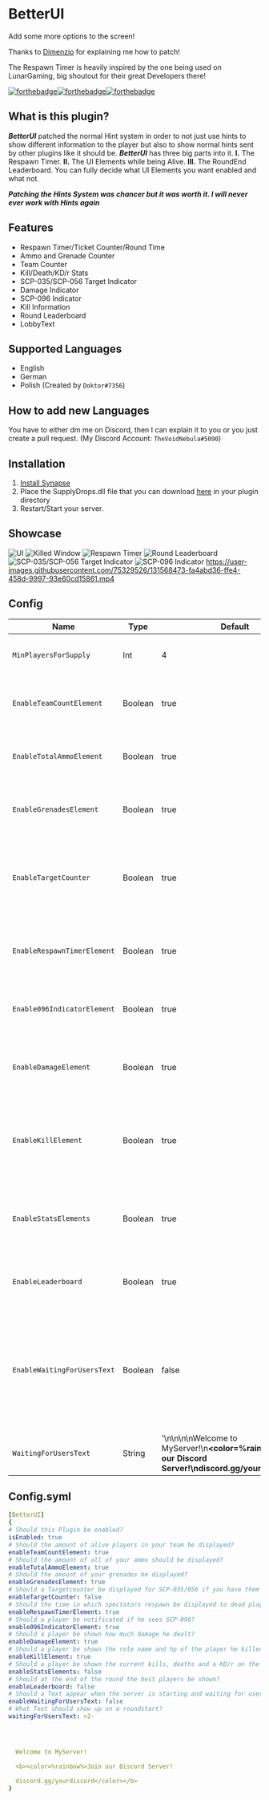 # BetterUI
Add some more options to the screen!

Thanks to [Dimenzio](https://github.com/GrafDimenzio) for explaining me how to patch!

The Respawn Timer is heavily inspired by the one being used on LunarGaming, big shoutout for their great Developers there!

[![forthebadge](https://forthebadge.com/images/badges/built-with-swag.svg)](https://forthebadge.com)[![forthebadge](https://forthebadge.com/images/badges/it-works-why.svg)](https://forthebadge.com)[![forthebadge](https://forthebadge.com/images/badges/powered-by-black-magic.svg)](https://forthebadge.com)

## What is this plugin?
_**BetterUI**_ patched the normal Hint system in order to not just use hints to show different information to the player but also to show normal hints sent by other plugins like it should be. _**BetterUI**_ has three big parts into it. **I.** The Respawn Timer. **II.** The UI Elements while being Alive. **III.** The RoundEnd Leaderboard. You can fully decide what UI Elements you want enabled and what not.

_**Patching the Hints System was chancer but it was worth it. I will never ever work with Hints again**_

## Features
* Respawn Timer/Ticket Counter/Round Time
* Ammo and Grenade Counter
* Team Counter
* Kill/Death/KD/r Stats
* SCP-035/SCP-056 Target Indicator
* Damage Indicator
* SCP-096 Indicator
* Kill Information
* Round Leaderboard
* LobbyText

## Supported Languages 
* English
* German
* Polish (Created by `Doktor#7356`)

## How to add new Languages
You have to either dm me on Discord, then I can explain it to you or you just create a pull request. (My Discord Account: `TheVoidNebula#5090`)

## Installation
1. [Install Synapse](https://github.com/SynapseSL/Synapse/wiki#hosting-guides)
2. Place the SupplyDrops.dll file that you can download [here](https://github.com/TheVoidNebula/SupplyDrops/releases) in your plugin directory
3. Restart/Start your server.

## Showcase
![UI](/assets/ui.png)
![Killed Window](/assets/2.png)
![Respawn Timer](/assets/3.png)
![Round Leaderboard](/assets/4.png)
![SCP-035/SCP-056 Target Indicator](/assets/5.png)
![SCP-096 Indicator](/assets/6.png)
https://user-images.githubusercontent.com/75329526/131568473-fa4abd36-ffe4-458d-9997-93e60cd15861.mp4



## Config
Name  | Type | Default | Description
------------ | ------------ | ------------- | ------------ 
`MinPlayersForSupply` | Int | 4 | Minimum players for supply drops to happen
`EnableTeamCountElement` | Boolean | true | Should the amount of alive players in your team be displayed?
`EnableTotalAmmoElement` | Boolean | true | Should the amount of all of your ammo should be displayed?
`EnableGrenadesElement` | Boolean | true | Should the amount of your grenades be displayed?
`EnableTargetCounter` | Boolean | true | Should a Targetcounter be displayed for SCP-035/056 if you have them installed?
`EnableRespawnTimerElement` | Boolean | true | Should the time in which spectators respawn be displayed to dead players?
`Enable096IndicatorElement` | Boolean | true | Should a player be notificated if he sees SCP-096?
`EnableDamageElement` | Boolean | true | Should a player be shown how much damage he dealt?
`EnableKillElement` | Boolean | true | Should a player be shown the role name and hp of the player he killed/he got killed from?
`EnableStatsElements` | Boolean | true | Should a player be shown the current kills, deaths and a KD/r on the screen?
`EnableLeaderboard` | Boolean | true | Should at the end of the round the best players be shown?
`EnableWaitingForUsersText` | Boolean | false | Should a Text appear when the server is starting and waiting for users? Only use this if you do NOT have the WaitAndChill Plugin installed!
`WaitingForUsersText` | String | '\n\n\n\nWelcome to MyServer!\n<b><color=%rainbow%>Join our Discord Server!\ndiscord.gg/yourdiscord</color></b>' | What Text should show up on a roundstart?

## Config.syml
```yml
[BetterUI]
{
# Should this Plugin be enabled?
isEnabled: true
# Should the amount of alive players in your team be displayed?
enableTeamCountElement: true
# Should the amount of all of your ammo should be displayed?
enableTotalAmmoElement: true
# Should the amount of your grenades be displayed?
enableGrenadesElement: true
# Should a Targetcounter be displayed for SCP-035/056 if you have them installed?
enableTargetCounter: false
# Should the time in which spectators respawn be displayed to dead players?
enableRespawnTimerElement: true
# Should a player be notificated if he sees SCP-096?
enable096IndicatorElement: true
# Should a player be shown how much damage he dealt?
enableDamageElement: true
# Should a player be shown the role name and hp of the player he killed/he got killed from?
enableKillElement: true
# Should a player be shown the current kills, deaths and a KD/r on the screen?
enableStatsElements: false
# Should at the end of the round the best players be shown?
enableLeaderboard: false
# Should a Text appear when the server is starting and waiting for users? Only use this if you do NOT have the WaitAndChill Plugin installed!
enableWaitingForUsersText: false
# What Text should show up on a roundstart?
waitingForUsersText: >2-




  Welcome to MyServer!

  <b><color=%rainbow%>Join our Discord Server!

  discord.gg/yourdiscord</color></b>
}
```
